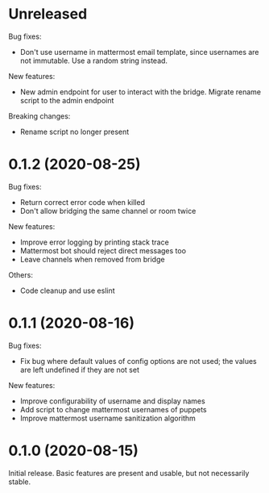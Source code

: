 # Unreleased

Bug fixes:

- Don't use username in mattermost email template, since usernames are not
  immutable. Use a random string instead.

New features:

- New admin endpoint for user to interact with the bridge. Migrate rename
  script to the admin endpoint

Breaking changes:

- Rename script no longer present

# 0.1.2 (2020-08-25)

Bug fixes:

- Return correct error code when killed
- Don't allow bridging the same channel or room twice

New features:

- Improve error logging by printing stack trace
- Mattermost bot should reject direct messages too
- Leave channels when removed from bridge

Others:

- Code cleanup and use eslint

# 0.1.1 (2020-08-16)

Bug fixes:

- Fix bug where default values of config options are not used; the values are
  left undefined if they are not set

New features:

- Improve configurability of username and display names
- Add script to change mattermost usernames of puppets
- Improve mattermost username sanitization algorithm

# 0.1.0 (2020-08-15)

Initial release. Basic features are present and usable, but not necessarily
stable.
